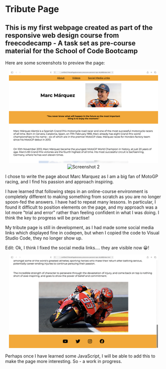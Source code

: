 # Tribute Page

## This is my first webpage created as part of the responsive web design course from freecodecamp - A task set as pre-course material for the School of Code Bootcamp

Here are some screenshots to preview the page:

<center><img src="Screenshot1.png" alt="Screenshot 1" height="300" ></center>
<center><img src="Screenshot2.png" alt="Screenshot 2" height="300" ></center>

I chose to write the page about Marc Marquez as I am a big fan of MotoGP racing, and I find his passion and approach inspiring.

I have learned that following steps in an online-course environment is completely different to making something from scratch as you are no longer spoon-fed the answers. I have had to repeat many lessons. In particular, I found it difficult to position elements on the page, and my approach was a lot more "trial and error" rather than feeling confident in what I was doing. I think the key to progress will be practise!

My tribute page is still in development, as I had made some social media links which displayed fine in codepen, but when I copied the code to Visual Studio Code, they no longer show up.

Edit: Ok, I think I fixed the social media links.... they are visible now 😀!
<center><img src="Screenshot4.png" alt="Screenshot 4" height="300" ></center>

Perhaps once I have learned some JavaScript, I will be able to add this to make the page more interesting. So - a work in progress.
